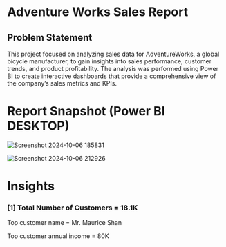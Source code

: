# Adventure Works Sales Report

## Problem Statement

This project focused on analyzing sales data for AdventureWorks, a global bicycle manufacturer, to gain insights into sales performance, customer trends, and product profitability. The analysis was performed using Power BI to create interactive dashboards that provide a comprehensive view of the company’s sales metrics and KPIs.


 # Report Snapshot (Power BI DESKTOP)

 
![Screenshot 2024-10-06 185831](https://github.com/user-attachments/assets/0d04f1a3-cf42-4e09-9295-6c09f2be7cf3)

![Screenshot 2024-10-06 212926](https://github.com/user-attachments/assets/82464b0f-e605-4650-87f7-9071b9653b1e)

# Insights

### [1] Total Number of Customers = 18.1K

   Top customer name = Mr. Maurice Shan

   Top customer annual income = 80K
